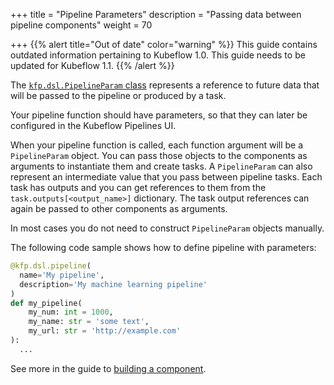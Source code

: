 +++
title = "Pipeline Parameters"
description = "Passing data between pipeline components"
weight = 70
                    
+++
{{% alert title="Out of date" color="warning" %}}
This guide contains outdated information pertaining to Kubeflow 1.0. This guide
needs to be updated for Kubeflow 1.1.
{{% /alert %}}

The [`kfp.dsl.PipelineParam` 
class](https://kubeflow-pipelines.readthedocs.io/en/latest/source/kfp.dsl.html#kfp.dsl.PipelineParam)
represents a reference to future data that will be passed to the pipeline or produced by a task.

Your pipeline function should have parameters, so that they can later be configured in the Kubeflow Pipelines UI.

When your pipeline function is called, each function argument will be a `PipelineParam` object.
You can pass those objects to the components as arguments to instantiate them and create tasks.
A `PipelineParam` can also represent an intermediate value that you pass between pipeline tasks.
Each task has outputs and you can get references to them from the `task.outputs[<output_name>]` dictionary.
The task output references can again be passed to other components as arguments.

In most cases you do not need to construct `PipelineParam` objects manually.

The following code sample shows how to define pipeline with parameters:

```python
@kfp.dsl.pipeline(
  name='My pipeline',
  description='My machine learning pipeline'
)
def my_pipeline(
    my_num: int = 1000, 
    my_name: str = 'some text', 
    my_url: str = 'http://example.com'
):
  ...
```

See more in the guide to [building a 
component](/docs/pipelines/sdk/pipelines-sdk/build-component/#create-a-python-class-for-your-component).
